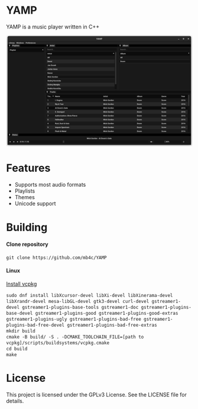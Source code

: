 # YAMP
YAMP is a music player written in C++

<img src="YAMP.png">

# Features
- Supports most audio formats
- Playlists
- Themes
- Unicode support

# Building

#### Clone repository
```
git clone https://github.com/mb4c/YAMP
``` 

#### Linux
[Install vcpkg](https://vcpkg.io/en/getting-started)
```
sudo dnf install libXcursor-devel libXi-devel libXinerama-devel libXrandr-devel mesa-libGL-devel gtk3-devel curl-devel gstreamer1-devel gstreamer1-plugins-base-tools gstreamer1-doc gstreamer1-plugins-base-devel gstreamer1-plugins-good gstreamer1-plugins-good-extras gstreamer1-plugins-ugly gstreamer1-plugins-bad-free gstreamer1-plugins-bad-free-devel gstreamer1-plugins-bad-free-extras
mkdir build
cmake -B build/ -S . -DCMAKE_TOOLCHAIN_FILE=[path to vcpkg]/scripts/buildsystems/vcpkg.cmake 
cd build
make
```


# License

This project is licensed under the GPLv3 License. See the LICENSE file for details.